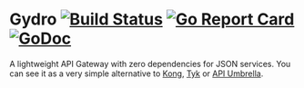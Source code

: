 # Gydro [![Build Status](https://travis-ci.org/xaviergodart/gydro.svg?branch=master)](https://travis-ci.org/xaviergodart/gydro) [![Go Report Card](https://goreportcard.com/badge/github.com/xaviergodart/gydro)](https://goreportcard.com/report/github.com/xaviergodart/gydro) [![GoDoc](https://godoc.org/github.com/xaviergodart/gydro?status.svg)](https://godoc.org/github.com/xaviergodart/gydro)

A lightweight API Gateway with zero dependencies for JSON services. You can see it as a very simple alternative to [Kong](https://getkong.org/), [Tyk](https://tyk.io/) or [API Umbrella](https://apiumbrella.io/).
